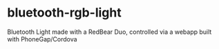 # bluetooth-rgb-light
Bluetooth Light made with a RedBear Duo, controlled via a webapp built with PhoneGap/Cordova
